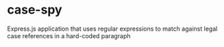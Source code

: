 # case-spy
Express.js application that uses regular expressions to match against legal case references in a hard-coded paragraph 
